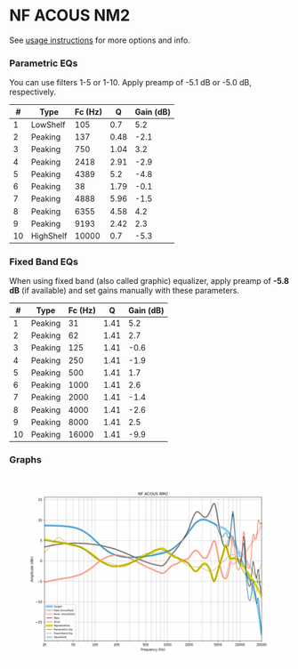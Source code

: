 # NF ACOUS NM2
See [usage instructions](https://github.com/jaakkopasanen/AutoEq#usage) for more options and info.

### Parametric EQs
You can use filters 1-5 or 1-10. Apply preamp of -5.1 dB or -5.0 dB, respectively.

|   # | Type      |   Fc (Hz) |    Q |   Gain (dB) |
|-----|-----------|-----------|------|-------------|
|   1 | LowShelf  |       105 | 0.7  |         5.2 |
|   2 | Peaking   |       137 | 0.48 |        -2.1 |
|   3 | Peaking   |       750 | 1.04 |         3.2 |
|   4 | Peaking   |      2418 | 2.91 |        -2.9 |
|   5 | Peaking   |      4389 | 5.2  |        -4.8 |
|   6 | Peaking   |        38 | 1.79 |        -0.1 |
|   7 | Peaking   |      4888 | 5.96 |        -1.5 |
|   8 | Peaking   |      6355 | 4.58 |         4.2 |
|   9 | Peaking   |      9193 | 2.42 |         2.3 |
|  10 | HighShelf |     10000 | 0.7  |        -5.3 |

### Fixed Band EQs
When using fixed band (also called graphic) equalizer, apply preamp of **-5.8 dB** (if available) and set gains manually with these parameters.

|   # | Type    |   Fc (Hz) |    Q |   Gain (dB) |
|-----|---------|-----------|------|-------------|
|   1 | Peaking |        31 | 1.41 |         5.2 |
|   2 | Peaking |        62 | 1.41 |         2.7 |
|   3 | Peaking |       125 | 1.41 |        -0.6 |
|   4 | Peaking |       250 | 1.41 |        -1.9 |
|   5 | Peaking |       500 | 1.41 |         1.7 |
|   6 | Peaking |      1000 | 1.41 |         2.6 |
|   7 | Peaking |      2000 | 1.41 |        -1.4 |
|   8 | Peaking |      4000 | 1.41 |        -2.6 |
|   9 | Peaking |      8000 | 1.41 |         2.5 |
|  10 | Peaking |     16000 | 1.41 |        -9.9 |

### Graphs
![](./NF%20ACOUS%20NM2.png)
